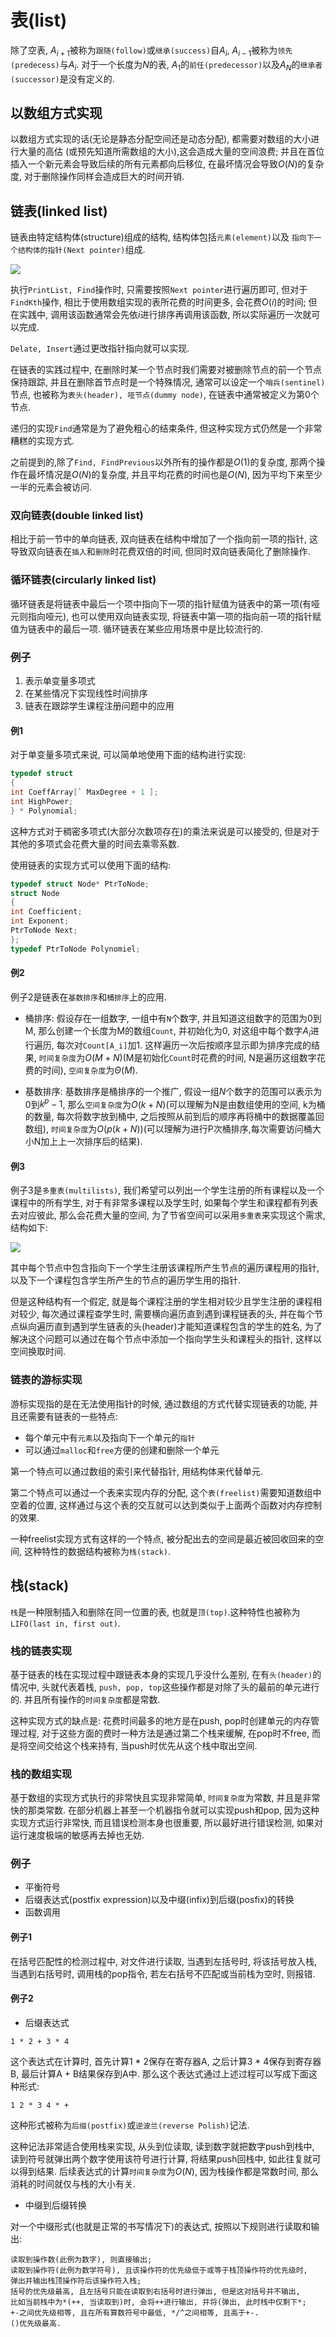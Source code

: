 # 表(list)

除了空表, $A_{i + 1}$被称为`跟随(follow)`或`继承(success)`自$A_{i}$,
$A_{i - 1}$被称为`领先(predecess)`与$A_{i}$. 对于一个长度为$N$的表,
$A_{1}$的`前任(predecessor)`以及$A_{N}$的`继承者(successor)`是没有定义的.

## 以数组方式实现

以数组方式实现的话(无论是静态分配空间还是动态分配), 都需要对数组的大小进行大量的高估
(或预先知道所需数组的大小),这会造成大量的空间浪费;
并且在首位插入一个新元素会导致后续的所有元素都向后移位, 在最坏情况会导致$O(N)$的复杂度, 
对于删除操作同样会造成巨大的时间开销.

## 链表(linked list)

链表由特定结构体(structure)组成的结构, 结构体包括`元素(element)`以及
`指向下一个结构体的指针(Next pointer)`组成.

![](linked_list.png)

执行`PrintList, Find`操作时, 只需要按照`Next pointer`进行遍历即可,
但对于`FindKth`操作, 相比于使用数组实现的表所花费的时间更多, 会花费$O(i)$的时间;
但在实践中, 调用该函数通常会先依$i$进行排序再调用该函数, 所以实际遍历一次就可以完成.

`Delate, Insert`通过更改指针指向就可以实现.

在链表的实践过程中, 在删除时某一个节点时我们需要对被删除节点的前一个节点保持跟踪,
并且在删除首节点时是一个特殊情况, 通常可以设定一个`哨兵(sentinel)`节点, 
也被称为`表头(header), 哑节点(dummy node)`, 在链表中通常被定义为第0个节点.

递归的实现`Find`通常是为了避免粗心的结束条件, 但这种实现方式仍然是一个非常糟糕的实现方式.

之前提到的,除了`Find, FindPrevious`以外所有的操作都是$O(1)$的复杂度, 
那两个操作在最坏情况是$O(N)$的复杂度, 并且平均花费的时间也是$O(N)$, 
因为平均下来至少一半的元素会被访问.

### 双向链表(double linked list)

相比于前一节中的单向链表, 双向链表在结构中增加了一个指向前一项的指针,
这导致双向链表在`插入`和`删除`时花费双倍的时间, 但同时双向链表简化了删除操作.

### 循环链表(circularly linked list)

循环链表是将链表中最后一个项中指向下一项的指针赋值为链表中的第一项(有哑元则指向哑元),
也可以使用双向链表实现, 将链表中第一项的指向前一项的指针赋值为链表中的最后一项.
循环链表在某些应用场景中是比较流行的.

### 例子

1. 表示单变量多项式
2. 在某些情况下实现线性时间排序
3. 链表在跟踪学生课程注册问题中的应用

#### 例1

对于单变量多项式来说, 可以简单地使用下面的结构进行实现:

```C
typedef struct
{
int CoeffArray[` MaxDegree + 1 ];
int HighPower;
} * Polynomial;
```

这种方式对于稠密多项式(大部分次数项存在)的乘法来说是可以接受的,
但是对于其他的多项式会花费大量的时间去乘零系数.

使用链表的实现方式可以使用下面的结构:

```C
typedef struct Node* PtrToNode;
struct Node
{
int Coefficient;
int Exponent;
PtrToNode Next;
};
typedef PtrToNode Polynomiel;
```

#### 例2

例子2是链表在`基数排序`和`桶排序`上的应用. 

- 桶排序: 
假设存在一组数字, 一组中有`N`个数字, 并且知道这组数字的范围为0到M,
那么创建一个长度为M的数组`Count`, 并初始化为0, 对这组中每个数字$A_i$进行遍历, 每次对`Count[A_i]`加1.
这样遍历一次后按顺序显示即为排序完成的结果, `时间复杂度`为$O(M + N)$(M是初始化`Count`时花费的时间, 
N是遍历这组数字花费的时间), `空间复杂度`为$\Theta(M)$.

- 基数排序: 
基数排序是桶排序的一个推广, 假设一组$N$个数字的范围可以表示为0到$k^p - 1$,
那么`空间复杂度`为$O(k + N)$(可以理解为N是由数组使用的空间, k为桶的数量, 每次将数字放到桶中,
之后按照从前到后的顺序再将桶中的数据覆盖回数组), 
`时间复杂度`为$O(p(k + N))$(可以理解为进行P次桶排序,每次需要访问桶大小N加上上一次排序后的结果).

#### 例3

例子3是`多重表(multilists)`, 我们希望可以列出一个学生注册的所有课程以及一个课程中的所有学生,
对于有非常多课程以及学生时, 如果每个学生和课程都有列表去对应彼此, 那么会花费大量的空间,
为了节省空间可以采用`多重表`来实现这个需求,结构如下:

![](multilist.png)

其中每个节点中包含指向下一个学生注册该课程所产生节点的遍历课程用的指针, 
以及下一个课程包含学生所产生的节点的遍历学生用的指针.

但是这种结构有一个假定, 就是每个课程注册的学生相对较少且学生注册的课程相对较少,
每次通过课程查学生时, 需要横向遍历直到遇到课程链表的头, 
并在每个节点纵向遍历直到遇到学生链表的头(header)才能知道课程包含的学生的姓名,
为了解决这个问题可以通过在每个节点中添加一个指向学生头和课程头的指针,
这样以空间换取时间.

### 链表的游标实现

游标实现指的是在无法使用指针的时候, 通过数组的方式代替实现链表的功能,
并且还需要有链表的一些特点:

- 每个单元中有`元素`以及指向下一个单元的`指针`
- 可以通过`malloc`和`free`方便的创建和删除一个单元

第一个特点可以通过数组的索引来代替指针, 用结构体来代替单元.

第二个特点可以通过一个表来实现内存的分配, 这个`表(freelist)`需要知道数组中空着的位置,
这样通过与这个表的交互就可以达到类似于上面两个函数对内存控制的效果.

一种freelist实现方式有这样的一个特点, 被分配出去的空间是最近被回收回来的空间,
这种特性的数据结构被称为`栈(stack)`.

## 栈(stack)

`栈`是一种限制插入和删除在同一位置的表, 也就是`顶(top)`.这种特性也被称为`LIFO(last in, first out)`.

### 栈的链表实现

基于链表的栈在实现过程中跟链表本身的实现几乎没什么差别,
在有`头(header)`的情况中, 头就代表着栈, `push, pop, top`这些操作都是对除了头的最前的单元进行的.
并且所有操作的`时间复杂度`都是常数.

这种实现方式的缺点是: 花费时间最多的地方是在push, pop时创建单元的内存管理过程,
对于这些方面的费时一种方法是通过第二个栈来缓解, 在pop时不free, 而是将空间交给这个栈来持有,
当push时优先从这个栈中取出空间.

### 栈的数组实现

基于数组的实现方式执行的非常快且实现非常简单, `时间复杂度`为常数, 并且是非常快的那类常数.
在部分机器上甚至一个机器指令就可以实现push和pop, 因为这种实现方式运行非常快,
而且错误检测本身也很重要, 所以最好进行错误检测, 如果对运行速度极端的敏感再去掉也无妨.

### 例子

- 平衡符号
- 后缀表达式(postfix expression)以及中缀(infix)到后缀(posfix)的转换
- 函数调用

#### 例子1

在括号匹配性的检测过程中, 对文件进行读取, 
当遇到左括号时, 将该括号放入栈,
当遇到右括号时, 调用栈的pop指令,
若左右括号不匹配或当前栈为空时, 则报错.

#### 例子2

- 后缀表达式

`1 * 2 + 3 * 4`

这个表达式在计算时, 首先计算1 * 2保存在寄存器A, 之后计算3 * 4保存到寄存器B, 最后计算A + B结果保存到A中.
那么这个表达式通过上述过程可以写成下面这种形式:

`1 2 * 3 4 * + `

这种形式被称为`后缀(postfix)`或`逆波兰(reverse Polish)`记法.

这种记法非常适合使用栈来实现, 从头到位读取, 读到数字就把数字push到栈中,
读到符号就弹出两个数字使用该符号进行计算, 将结果push回栈中, 如此往复就可以得到结果.
后续表达式的计算`时间复杂度`为$O(N)$, 因为栈操作都是常数时间, 那么消耗的时间就仅与栈的大小有关.

- 中缀到后缀转换

对一个中缀形式(也就是正常的书写情况下)的表达式, 按照以下规则进行读取和输出:

```
读取到操作数(此例为数字), 则直接输出;
读取到操作符(此例为数学符号), 且该操作符的优先级低于或等于栈顶操作符的优先级时,
弹出并输出栈顶操作符后该操作符入栈;
括号的优先级最高, 且左括号只能在读取到右括号时进行弹出, 但是这对括号并不输出,
比如当前栈中为*(++, 当读取到)时, 会将++进行输出, 并将(弹出, 此时栈中仅剩下*;
+-之间优先级相等, 且在所有算数符号中最低, */^之间相等, 且高于+-.
()优先级最高.
```
